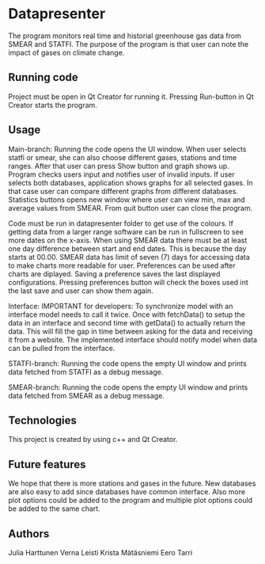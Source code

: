 # Datapresenter

The program monitors real time and historial greenhouse gas data from SMEAR and STATFI. The purpose of the program is that user can note the impact of gases on climate change.

## Running code

Project must be open in Qt Creator for running it. Pressing Run-button in Qt Creator starts the program. 


## Usage

Main-branch:
Running the code opens the UI window. When user selects statfi or smear, she can also choose different gases, stations and time ranges. After that user can press Show button and graph shows up. Program checks users input and notifies user of invalid inputs. If user selects both databases, application shows graphs for all selected gases. In that case user can compare different graphs from different databases. Statistics buttons opens new window where user can view min, max and average values from SMEAR. From quit button user can close the program.

Code must be run in datapresenter folder to get use of the colours. 
If getting data from a larger range software can be run in fullscreen to see more dates on the x-axis.
When using SMEAR data there must be at least one day difference between start and end dates. This is because the day starts at 00.00.
SMEAR data has limit of seven (7) days for accessing data to make charts more readable for user.
Preferences can be used after charts are diplayed. Saving a preference saves the last displayed configurations. Pressing preferences button will check the boxes used int the last save and user can show them again.

Interface:
IMPORTANT for developers:
To synchronize model with an interface model needs to call it twice. Once with fetchData() to setup the data in an interface and second time with getData() to actually return the data. This will fill the gap in time between asking for the data and receiving it from a website. The implemented interface should notify model when data can be pulled from the interface.

STATFI-branch:
Running the code opens the empty UI window and prints data fetched from STATFI as a debug message.

SMEAR-branch:
Running the code opens the empty UI window and prints data fetched from SMEAR as a debug message.


## Technologies

This project is created by using c++ and Qt Creator.

## Future features

We hope that there is more stations and gases in the future. New databases are also easy to add since databases have common interface. Also more plot options could be added to the program and multiple plot options could be added to the same chart.

## Authors

Julia Harttunen
Verna Leisti
Krista Mätäsniemi
Eero Tarri


